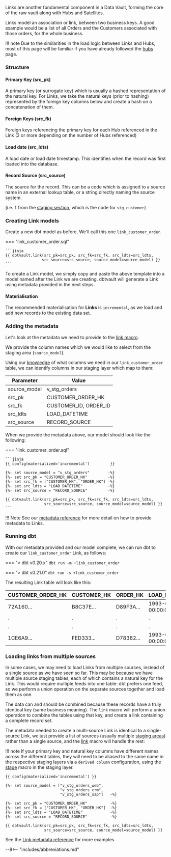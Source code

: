Links are another fundamental component in a Data Vault, forming the core of the raw vault along with Hubs and Satellites. 

Links model an association or link, between two business keys.
A good example would be a list of all Orders and the Customers associated with those orders, for the whole business.

!!! note
    Due to the similarities in the load logic between Links and Hubs, most of this page will be familiar if you have already followed the
    [hubs](tut_hubs.md) page.
    
### Structure

#### Primary Key (src_pk)
A primary key (or surrogate key) which is usually a hashed representation of the natural key. 
For Links, we take the natural keys (prior to hashing) represented by the foreign key columns below 
and create a hash on a concatenation of them. 

#### Foreign Keys (src_fk)
Foreign keys referencing the primary key for each Hub referenced in the Link (2 or more depending on the number of Hubs 
referenced) 

#### Load date (src_ldts)
A load date or load date timestamp. This identifies when the record was first loaded into the database.

#### Record Source (src_source)
The source for the record. This can be a code which is assigned to a source name in an external lookup table, 
or a string directly naming the source system.

(i.e. `1` from the [staging section](tut_staging.md#adding-the-metadata), 
which is the code for `stg_customer`)

### Creating Link models

Create a new dbt model as before. We'll call this one `link_customer_order`. 

=== "link_customer_order.sql"

    ```jinja
    {{ dbtvault.link(src_pk=src_pk, src_fk=src_fk, src_ldts=src_ldts,
                    src_source=src_source, source_model=source_model) }}
    ```

To create a Link model, we simply copy and paste the above template into a model named after the Link we
are creating. dbtvault will generate a Link using metadata provided in the next steps.

#### Materialisation

The recommended materialisation for **Links** is `incremental`, as we load and add new records to the existing data set.

### Adding the metadata

Let's look at the metadata we need to provide to the [link macro](../macros.md#link).

We provide the column names which we would like to select from the staging area (`source_model`).

Using our [knowledge](#structure) of what columns we need in our `link_customer_order` table, we can identify columns in our
staging layer which map to them:

| Parameter    | Value                 |
|--------------|-----------------------|
| source_model | v_stg_orders          |
| src_pk       | CUSTOMER_ORDER_HK     |
| src_fk       | CUSTOMER_ID, ORDER_ID |
| src_ldts     | LOAD_DATETIME         |
| src_source   | RECORD_SOURCE         |

When we provide the metadata above, our model should look like the following:

=== "link_customer_order.sql"

    ```jinja
    {{ config(materialized='incremental')         }}
    
    {%- set source_model = "v_stg_orders"        -%}
    {%- set src_pk = "CUSTOMER_ORDER_HK"         -%}
    {%- set src_fk = ["CUSTOMER_HK", "ORDER_HK"] -%}
    {%- set src_ldts = "LOAD_DATETIME"           -%}
    {%- set src_source = "RECORD_SOURCE"         -%}
    
    {{ dbtvault.link(src_pk=src_pk, src_fk=src_fk, src_ldts=src_ldts,
                     src_source=src_source, source_model=source_model) }}
    ```

!!! Note
    See our [metadata reference](../metadata.md#links) for more detail on how to provide metadata to Links.

### Running dbt

With our metadata provided and our model complete, we can run dbt to create our `link_customer_order` Link, as follows:

=== "< dbt v0.20.x"
    `dbt run -m +link_customer_order`

=== "> dbt v0.21.0"
    `dbt run -s +link_customer_order`

The resulting Link table will look like this:

| CUSTOMER_ORDER_HK | CUSTOMER_HK | ORDER_HK  | LOAD_DATETIME           | SOURCE |
|-------------------|-------------|-----------|-------------------------|--------|
| 72A160...         | B8C37E...   | D89F3A... | 1993-01-01 00:00:00.000 | 1      |
| .                 | .           | .         | .                       | 1      |
| .                 | .           | .         | .                       | 1      |
| 1CE6A9...         | FED333...   | D78382... | 1993-01-01 00:00:00.000 | 1      |

### Loading links from multiple sources

In some cases, we may need to load Links from multiple sources, instead of a single source as we have seen so far.
This may be because we have multiple source staging tables, each of which contains a natural key for the Link. 
This would require multiple feeds into one table: dbt prefers one feed, 
so we perform a union operation on the separate sources together and load them as one. 

The data can and should be combined because these records have a truly identical key (same business meaning).
The `link` macro will perform a union operation to combine the tables using that key, and create a link containing
a complete record set.

The metadata needed to create a multi-source Link is identical to a single-source Link, we just provide a 
list of sources (usually multiple [staging areas](tut_staging.md)) rather than a single source, and the [link](../macros.md#link) macro 
will handle the rest:

!!! note
    If your primary key and natural key columns have different names across the different
    tables, they will need to be aliased to the same name in the respective staging layers 
    via a `derived column` configuration, using the [stage](../macros.md#stage) macro in the staging layer.



```jinja hl_lines="3 4 5"
{{ config(materialized='incremental') }}

{%- set source_model = ["v_stg_orders_web",   
                        "v_stg_orders_crm",   
                        "v_stg_orders_sap"]   -%}

{%- set src_pk = "CUSTOMER_ORDER_HK"          -%}
{%- set src_fk = ["CUSTOMER_HK", "ORDER_HK"]  -%}
{%- set src_ldts = "LOAD_DATETIME"            -%}
{%- set src_source = "RECORD_SOURCE"          -%}

{{ dbtvault.link(src_pk=src_pk, src_fk=src_fk, src_ldts=src_ldts,
                 src_source=src_source, source_model=source_model) }}
```

See the [Link metadata reference](../metadata.md#links) for more examples.

--8<-- "includes/abbreviations.md"